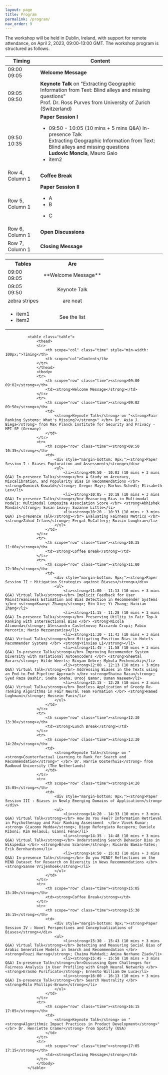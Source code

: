 ```yaml
---
layout: page
title: Program
permalink: /program/
nav_order: 9
---
```

The workshop will be held in Dublin, Ireland, with support for remote attendance, on April 2, 2023, 09:00-13:00 GMT. The workshop program is structured as follows.


Timing | Content
--- | ---
09:00<br>09:05 | **Welcome Message**
09:05<br>09:50  | **Keynote Talk** on "Extracting Geographic Information from Text: Blind alleys and missing questions" <br>  Prof. Dr. Ross Purves from University of Zurich (Switzerland) 
09:50<br>10:35  | **Paper Session I**</br> <ul> <li>09:50 - 10:05 (10 mins + 5 mins Q&A) In-presence Talk </br> Extracting Geographic Information from Text: Blind alleys and missing questions </br>**Ludovic Moncla**, Mauro Gaio </li> <li>item2</li> </ul> 
Row 4, Column 1 | **Coffee Break**
Row 5, Column 1 | **Paper Session II**<ul><li>A</li><li>B</li></ul><ul><li>C</li></ul>
Row 6, Column 1 | **Open Discussions**
Row 7, Column 1 | **Closing Message**

<table>
  <tbody>
    <tr>
      <th>Tables</th>
      <th align="center">Are</th>
    </tr>
    <tr>
      <td>09:00<br>09:05</td>
      <td align="center">**Welcome Message**</td>
    </tr>
    <tr>
      <td>09:05<br>09:50 </td>
      <td align="center">Keynote Talk</td>
    </tr>
    <tr>
      <td>zebra stripes</td>
      <td align="center">are neat</td>
    </tr>
    <tr>
      <td>
        <ul>
          <li>item1</li>
          <li>item2</li>
        </ul>
      </td>
      <td align="center">See the list</td>
    </tr>
  </tbody>
</table>


              <table class="table">
                  <thead>
                  <tr>
                      <th scope="col" class="time" style="min-width: 100px;">Timing</th>
                      <th scope="col">Content</th>
                  </tr>
                  </thead>
                  <tbody>
                  <tr>
                      <th scope="row" class="time"><strong>09:00 09:02</strong></th>
                      <td><strong>Welcome Message</strong></td>
                  </tr>
                  <tr>
                      <th scope="row" class="time"><strong>09:02 09:50</strong></th>
                      <td>
                          <strong>Keynote Talk</strong> on "<strong>Fair Ranking Systems: What's Missing?</strong>" </br> Dr. Asia J. Biega</strong> from Max Planck Institute for Security and Privacy - MPI-SP (Germany)
                      </td>
                  </tr>
                  <tr>
                      <th scope="row" class="time"><strong>09:50 10:35</strong></th>
                      <td>
                          <div style="margin-bottom: 9px;"><strong>Paper Session I : Biases Exploration and Assessment</strong></div>
                          <ul>
                              <li><strong>09:50 - 10:03 (10 mins + 3 mins Q&A) In-presence Talk</strong></br> A Study on Accuracy, Miscalibration, and Popularity Bias in Recommendations </br> <strong>Dominik Kowald</strong>; Gregor Mayr; Markus Schedl; Elisabeth Lex</li>
                              <li><strong>10:05 - 10:18 (10 mins + 3 mins Q&A) In-presence Talk</strong></br> Measuring Bias in Multimodal Models: Multimodal Composite Association Score </br> <strong>Abhishek Mandal</strong>; Susan Leavy; Suzanne Little</li>
                              <li><strong>10:20 - 10:33 (10 mins + 3 mins Q&A) In-presence Talk</strong></br> Evaluating Fairness Metrics </br> <strong>Zahid Irfan</strong>; Fergal McCaffery; Roisin Loughran</li>
                          </ul>
                      </td>
                  </tr>
                  <tr>
                      <th scope="row" class="time"><strong>10:35 11:00</strong></th>
                      <td><strong>Coffee Break</strong></td>
                  </tr>
                  <tr>
                      <th scope="row" class="time"><strong>11:00 12:30</strong></th>
                      <td>
                          <div style="margin-bottom: 9px;"><strong>Paper Session II : Mitigation Strategies against Biases</strong></div>
                          <ul>
                              <li><strong>11:00 - 11:13 (10 mins + 3 mins Q&A) Virtual Talk</strong></br> Implicit Feedback for User Mainstreaminess Estimation and Bias Detection in Recommender Systems </br> <strong>Kuanyi Zhang</strong>; Min Xie; Yi Zhang; Haixian Zhang</li>
                              <li><strong>11:15 - 11:28 (10 mins + 3 mins Q&A) In-presence Talk</strong></br> Preserving Utility in Fair Top-k Ranking with Intersectional Bias </br> <strong>Nicola Alimonda</strong>; Alessandro Castelnovo; Riccardo Crupi; Fabio Mercorio; Mario Mezzanzanica</li>
                              <li><strong>11:30 - 11:43 (10 mins + 3 mins Q&A) Virtual Talk</strong></br> Mitigating Position Bias in Hotels Recommender Systems </br> <strong>Yinxiao Li</strong></li>
                              <li><strong>11:45 - 11:58 (10 mins + 3 mins Q&A) In-presence Talk</strong></br> Improving Recommender System Diversity with Variational Autoencoders </br> <strong>Sheetal Borar</strong>; Hilde Weerts; Binyam Gebre; Mykola Pechenizkiy</li>
                              <li><strong>12:00 - 12:13 (10 mins + 3 mins Q&A) Virtual Talk</strong></br> Addressing Biases in the Texts using an End-to-End Pipeline Approach </br> <strong>Shaina Raza</strong>; Syed Raza Bashir; Sneha Sneha; Urooj Qamar; Usman Naseem</li>
                              <li><strong>12:15 - 12:28 (10 mins + 3 mins Q&A) Virtual Talk</strong></br> Bootless Application of Greedy Re-ranking Algorithms in Fair Neural Team Formation </br> <strong>Hamed Loghmani</strong>; Hossein Fani</li>
                          </ul>
                      </td>
                  </tr>
                  <tr>
                      <th scope="row" class="time"><strong>12:30 13:30</strong></th>
                      <td><strong>Lunch Break</strong></td>
                  </tr>
                  <tr>
                      <th scope="row" class="time"><strong>13:30 14:20</strong></th>
                      <td>
                          <strong>Keynote Talk</strong> on "<strong>Counterfactual Learning to Rank for Search and Recommendation</strong>" </br> Dr. Harrie Oosterhuis</strong> from Radboud University (The Netherlands)
                      </td>
                  </tr>
                  <tr>
                      <th scope="row" class="time"><strong>14:20 15:05</strong></th>
                      <td>
                          <div style="margin-bottom: 9px;"><strong>Paper Session III : Biases in Newly Emerging Domains of Application</strong></div>
                          <ul>
                              <li><strong>14:20 - 14:33 (10 mins + 3 mins Q&A) Virtual Talk</strong></br> How Do You Feel? Information Retrieval in Psychotherapy and Fair Ranking Assessment  </br> Vivek Kumar; <strong> Giacomo Medda</strong>; Diego Reforgiato Recupero; Daniele Riboni; Rim Helaoui; Gianni Fenu</li>
                              <li><strong>14:35 - 14:48 (10 mins + 3 mins Q&A) Virtual Talk</strong></br> Understanding Search Behavior Bias in Wikipedia </br> <strong>Bruno Scarone</strong>; Ricardo Baeza-Yates; Erik Bernhardson</li>
                              <li><strong>14:50 - 15:03 (10 mins + 3 mins Q&A) In-presence Talk</strong></br> Do you MIND? Reflections on the MIND Dataset for Research on Diversity in News Recommendations </br> <strong>Sanne Vrijenhoek</strong></li>
                          </ul>
                      </td>
                  </tr>
                  <tr>
                      <th scope="row" class="time"><strong>15:05 15:30</strong></th>
                      <td><strong>Coffee Break</strong></td>
                  </tr>
                  <tr>
                      <th scope="row" class="time"><strong>15:30 16:15</strong></th>
                      <td>
                          <div style="margin-bottom: 9px;"><strong>Paper Session IV : Novel Perspectives and Conceptualizations of Biases</strong></div>
                          <ul>
                              <li><strong>15:30 - 15:43 (10 mins + 3 mins Q&A) Virtual Talk</strong></br> Detecting and Measuring Social Bias of Arabic Generative Models in Search and Recommendation </br> <strong>Fouzi Harrag</strong>; Chaima Mahdadi; Amina Norhane Ziad</li>
                              <li><strong>15:45 - 15:58 (10 mins + 3 mins Q&A) In-presence Talk</strong></br>Discussing Open Challenges for Fairness Analysis in User Profiling with Graph Neural Networks </br> <strong>Erasmo Purificato</strong>; Ernesto William De Luca</li>
                              <li><strong>16:00 - 16:13 (10 mins + 3 mins Q&A) In-presence Talk</strong></br> Search Neutrality </br> <strong>Milo Phillips-Brown</strong></li>
                          </ul>
                      </td>
                  </tr>
                  <tr>
                      <th scope="row" class="time"><strong>16:15 17:05</strong></th>
                      <td>
                          <strong>Keynote Talk</strong> on "<strong>Algorithmic Impact Practices in Product Development</strong>" </br> Dr. Henriette Cramer</strong> from Spotify (USA)
                      </td>
                  </tr>
                  <tr>
                      <th scope="row" class="time"><strong>17:05 17:15</strong></th>
                      <td><strong>Closing Message</strong></td>
                  </tr>
                  </tbody>
              </table>


